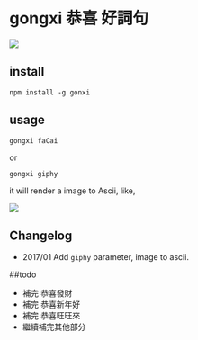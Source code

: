 # gongxi 恭喜 好詞句

![](https://blacksheep1010.files.wordpress.com/2014/01/3084567_130936048_2.jpg)

## install

```
npm install -g gonxi
```

## usage

```
gongxi faCai
```

or 

```
gongxi giphy
```

it will render a image to Ascii, like,

![](https://cldup.com/IUV3Nrpt0Q.png)

## Changelog

 * 2017/01 Add `giphy` parameter, image to ascii.

##todo

 * 補完 恭喜發財
 * 補完 恭喜新年好
 * 補完 恭喜旺旺來
 * 繼續補完其他部分
